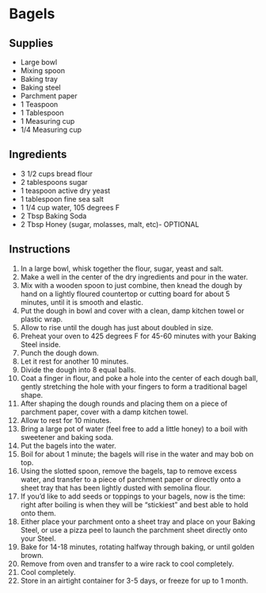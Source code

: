 # Bagels

## Supplies
* Large bowl
* Mixing spoon
* Baking tray
* Baking steel
* Parchment paper
* 1 Teaspoon
* 1 Tablespoon
* 1 Measuring cup
* 1/4 Measuring cup

## Ingredients

* 3 1/2 cups bread flour 
* 2 tablespoons sugar 
* 1 teaspoon active dry yeast
* 1 tablespoon fine sea salt
* 1 1/4 cup water, 105 degrees F
* 2 Tbsp Baking Soda
* 2 Tbsp Honey (sugar, molasses, malt, etc)- OPTIONAL

## Instructions

1. In a large bowl, whisk together the flour, sugar, yeast and salt.
2. Make a well in the center of the dry ingredients and pour in the water. 
3. Mix with a wooden spoon to just combine, then knead the dough by hand on a lightly floured countertop or cutting board for about 5 minutes, until it is smooth and elastic. 
4. Put the dough in bowl and cover with a clean, damp kitchen towel or plastic wrap.
5. Allow to rise until the dough has just about doubled in size.
6. Preheat your oven to 425 degrees F for 45-60 minutes with your Baking Steel inside. 
7. Punch the dough down.
8. Let it rest for another 10 minutes. 
9. Divide the dough into 8 equal balls.
10. Coat a finger in flour, and poke a hole into the center of each dough ball, gently stretching the hole with your fingers to form a traditional bagel shape.
11. After shaping the dough rounds and placing them on a piece of parchment paper, cover with a damp kitchen towel.
12. Allow to rest for 10 minutes. 
13. Bring a large pot of water (feel free to add a little honey) to a boil with sweetener and baking soda. 
14. Put the bagels into the water. 
15. Boil for about 1 minute; the bagels will rise in the water and may bob on top. 
16. Using the slotted spoon, remove the bagels, tap to remove excess water, and transfer to a piece of parchment paper or directly onto a sheet tray that has been lightly dusted with semolina flour. 
17. If you’d like to add seeds or toppings to your bagels, now is the time: right after boiling is when they will be “stickiest” and best able to hold onto them. 
18. Either place your parchment onto a sheet tray and place on your Baking Steel, or use a pizza peel to launch the parchment sheet directly onto your Steel.
19. Bake for 14-18 minutes, rotating halfway through baking, or until golden brown. 
20. Remove from oven and transfer to a wire rack to cool completely. 
21. Cool completely.
22. Store in an airtight container for 3-5 days, or freeze for up to 1 month.
